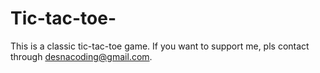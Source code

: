 # Tic-tac-toe-
This is a classic tic-tac-toe game.
If you want to support me, pls contact through desnacoding@gmail.com.
